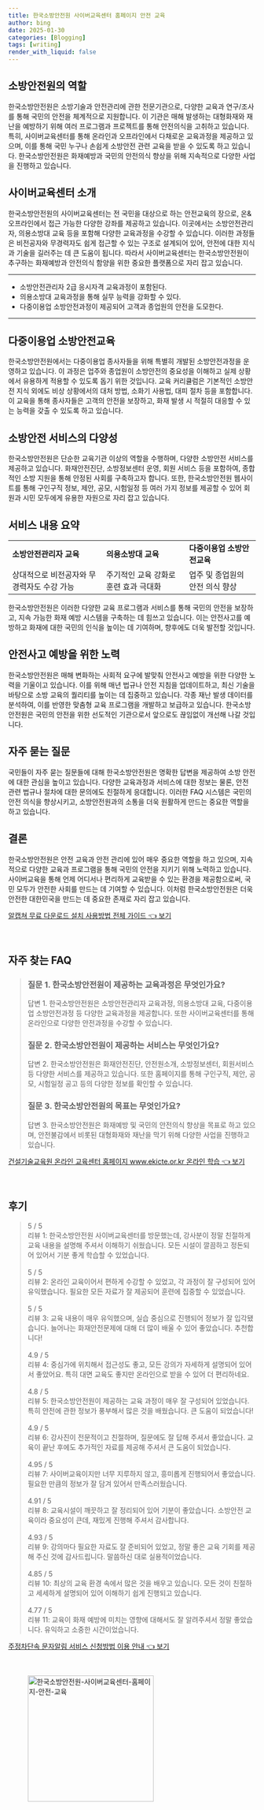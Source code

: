 ```yaml
---
title: 한국소방안전원 사이버교육센터 홈페이지 안전 교육
author: bing
date: 2025-01-30
categories: [Blogging]
tags: [writing]
render_with_liquid: false
---
```



<h2 id='소방안전원의 역할'>소방안전원의 역할</h2>

<p>한국소방안전원은 소방기술과 안전관리에 관한 전문기관으로, 다양한 교육과 연구/조사를 통해 국민의 안전을 체계적으로 지원합니다. 이 기관은 매해 발생하는 대형화재와 재난을 예방하기 위해 여러 프로그램과 프로젝트를 통해 안전의식을 고취하고 있습니다. 특히, 사이버교육센터를 통해 온라인과 오프라인에서 다채로운 교육과정을 제공하고 있으며, 이를 통해 국민 누구나 손쉽게 소방안전 관련 교육을 받을 수 있도록 하고 있습니다. 한국소방안전원은 화재예방과 국민의 안전의식 향상을 위해 지속적으로 다양한 사업을 진행하고 있습니다.</p>

<h2 id='사이버교육센터 소개'>사이버교육센터 소개</h2>

<p>한국소방안전원의 사이버교육센터는 전 국민을 대상으로 하는 안전교육의 장으로, 온&오프라인에서 접근 가능한 다양한 강좌를 제공하고 있습니다. 이곳에서는 소방안전관리자, 의용소방대 교육 등을 포함해 다양한 교육과정을 수강할 수 있습니다. 이러한 과정들은 비전공자와 무경력자도 쉽게 접근할 수 있는 구조로 설계되어 있어, 안전에 대한 지식과 기술을 길러주는 데 큰 도움이 됩니다. 따라서 사이버교육센터는 한국소방안전원이 추구하는 화재예방과 안전의식 함양을 위한 중요한 플랫폼으로 자리 잡고 있습니다.</p>

<hr />

<ul>
    <li>소방안전관리자 2급 응시자격 교육과정이 포함된다.</li>
    <li>의용소방대 교육과정을 통해 실무 능력을 강화할 수 있다.</li>
    <li>다중이용업 소방안전과정이 제공되어 고객과 종업원의 안전을 도모한다.</li>
</ul>

<hr />

<h2 id='다중이용업 소방안전교육'>다중이용업 소방안전교육</h2>

<p>한국소방안전원에서는 다중이용업 종사자들을 위해 특별히 개발된 소방안전과정을 운영하고 있습니다. 이 과정은 업주와 종업원이 소방안전의 중요성을 이해하고 실제 상황에서 유용하게 적용할 수 있도록 돕기 위한 것입니다. 교육 커리큘럼은 기본적인 소방안전 지식 외에도 비상 상황에서의 대처 방법, 소화기 사용법, 대피 절차 등을 포함합니다. 이 교육을 통해 종사자들은 고객의 안전을 보장하고, 화재 발생 시 적절히 대응할 수 있는 능력을 갖출 수 있도록 하고 있습니다.</p>

<h2 id='소방안전 서비스의 다양성'>소방안전 서비스의 다양성</h2>

<p>한국소방안전원은 단순한 교육기관 이상의 역할을 수행하며, 다양한 소방안전 서비스를 제공하고 있습니다. 화재안전진단, 소방정보센터 운영, 회원 서비스 등을 포함하여, 종합적인 소방 지원을 통해 안정된 사회를 구축하고자 합니다. 또한, 한국소방안전원 웹사이트를 통해 구인구직 정보, 제안, 공모, 시험일정 등 여러 가지 정보를 제공할 수 있어 회원과 시민 모두에게 유용한 자원으로 자리 잡고 있습니다.</p>

<h2 id='서비스 내용 요약'>서비스 내용 요약</h2>

<table>
    <tr>
        <td><b>소방안전관리자 교육</b></td>
        <td><b>의용소방대 교육</b></td>
        <td><b>다중이용업 소방안전교육</b></td>
    </tr>
    <tr>
        <td>상대적으로 비전공자와 무경력자도 수강 가능</td>
        <td>주기적인 교육 강화로 훈련 효과 극대화</td>
        <td>업주 및 종업원의 안전 의식 향상</td>
    </tr>
</table>

<p>한국소방안전원은 이러한 다양한 교육 프로그램과 서비스를 통해 국민의 안전을 보장하고, 지속 가능한 화재 예방 시스템을 구축하는 데 힘쓰고 있습니다. 이는 안전사고를 예방하고 화재에 대한 국민의 인식을 높이는 데 기여하며, 향후에도 더욱 발전할 것입니다.</p>

<h2 id='안전사고 예방을 위한 노력'>안전사고 예방을 위한 노력</h2>

<p>한국소방안전원은 매해 변화하는 사회적 요구에 발맞춰 안전사고 예방을 위한 다양한 노력을 기울이고 있습니다. 이를 위해 매년 법규나 안전 지침을 업데이트하고, 최신 기술을 바탕으로 소방 교육의 퀄리티를 높이는 데 집중하고 있습니다. 각종 재난 발생 데이터를 분석하여, 이를 반영한 맞춤형 교육 프로그램을 개발하고 보급하고 있습니다. 한국소방안전원은 국민의 안전을 위한 선도적인 기관으로서 앞으로도 끊임없이 개선해 나갈 것입니다.</p>

<h2 id='자주 묻는 질문'>자주 묻는 질문</h2>

<p>국민들이 자주 묻는 질문들에 대해 한국소방안전원은 명확한 답변을 제공하여 소방 안전에 대한 관심을 높이고 있습니다. 다양한 교육과정과 서비스에 대한 정보는 물론, 안전 관련 법규나 절차에 대한 문의에도 친절하게 응대합니다. 이러한 FAQ 시스템은 국민의 안전 의식을 향상시키고, 소방안전원과의 소통을 더욱 원활하게 만드는 중요한 역할을 하고 있습니다.</p>

<h2 id='결론'>결론</h2>

<p>한국소방안전원은 안전 교육과 안전 관리에 있어 매우 중요한 역할을 하고 있으며, 지속적으로 다양한 교육과 프로그램을 통해 국민의 안전을 지키기 위해 노력하고 있습니다. 사이버교육을 통해 언제 어디서나 편리하게 교육받을 수 있는 환경을 제공함으로써, 국민 모두가 안전한 사회를 만드는 데 기여할 수 있습니다. 이처럼 한국소방안전원은 더욱 안전한 대한민국을 만드는 데 중요한 존재로 자리 잡고 있습니다.</p>


<p><a class="click-button" title="알캡쳐 무료 다운로드 설치 사용방법 전체 가이드" href="https://afficreate.github.io/posts/%EC%95%8C%EC%BA%A1%EC%B3%90-%EB%AC%B4%EB%A3%8C-%EB%8B%A4%EC%9A%B4%EB%A1%9C%EB%93%9C-%EC%84%A4%EC%B9%98-%EC%82%AC%EC%9A%A9%EB%B0%A9%EB%B2%95-%EC%A0%84%EC%B2%B4-%EA%B0%80%EC%9D%B4%EB%93%9C/" rel="dofollow">알캡쳐 무료 다운로드 설치 사용방법 전체 가이드 👈 보기</a></p><br>
<h2 id='자주_찾는_FAQ'>자주 찾는 FAQ</h2>
<div itemscope="" itemtype="https://schema.org/FAQPage"> 
<blockquote> 
<div itemscope="" itemprop="mainEntity" itemtype="https://schema.org/Question"> 
<h3 itemprop="name">질문 1. 한국소방안전원이 제공하는 교육과정은 무엇인가요?</h3> 
<div itemscope="" itemprop="acceptedAnswer" itemtype="https://schema.org/Answer"> 
<span itemprop="text"> 
<p>답변 1. 한국소방안전원은 소방안전관리자 교육과정, 의용소방대 교육, 다중이용업 소방안전과정 등 다양한 교육과정을 제공합니다. 또한 사이버교육센터를 통해 온라인으로 다양한 안전과정을 수강할 수 있습니다.</p> 
</span> 
</div> 
</div> 
<div itemscope="" itemprop="mainEntity" itemtype="https://schema.org/Question"> 
<h3 itemprop="name">질문 2. 한국소방안전원이 제공하는 서비스는 무엇인가요?</h3> 
<div itemscope="" itemprop="acceptedAnswer" itemtype="https://schema.org/Answer"> 
<span itemprop="text"> 
<p>답변 2. 한국소방안전원은 화재안전진단, 안전원소개, 소방정보센터, 회원서비스 등 다양한 서비스를 제공하고 있습니다. 또한 홈페이지를 통해 구인구직, 제안, 공모, 시험일정 공고 등의 다양한 정보를 확인할 수 있습니다.</p> 
</span> 
</div> 
</div> 
<div itemscope="" itemprop="mainEntity" itemtype="https://schema.org/Question"> 
<h3 itemprop="name">질문 3. 한국소방안전원의 목표는 무엇인가요?</h3> 
<div itemscope="" itemprop="acceptedAnswer" itemtype="https://schema.org/Answer"> 
<span itemprop="text"> 
<p>답변 3. 한국소방안전원은 화재예방 및 국민의 안전의식 향상을 목표로 하고 있으며, 안전불감에서 비롯된 대형화재와 재난을 막기 위해 다양한 사업을 진행하고 있습니다.</p> 
</span> 
</div> 
</div> 
</blockquote> 
</div>
<p><a class="click-button" title="건설기술교육원 온라인 교육센터 홈페이지 www.ekicte.or.kr 온라인 학습" href="https://afficreate.github.io/posts/%EA%B1%B4%EC%84%A4%EA%B8%B0%EC%88%A0%EA%B5%90%EC%9C%A1%EC%9B%90-%EC%98%A8%EB%9D%BC%EC%9D%B8-%EA%B5%90%EC%9C%A1%EC%84%BC%ED%84%B0-%ED%99%88%ED%8E%98%EC%9D%B4%EC%A7%80-www.ekicte.or.kr-%EC%98%A8%EB%9D%BC%EC%9D%B8-%ED%95%99%EC%8A%B5/" rel="dofollow">건설기술교육원 온라인 교육센터 홈페이지 www.ekicte.or.kr 온라인 학습 👈 보기</a></p><br>
<h2 id='후기'>후기</h2>
<div itemscope itemtype="https://schema.org/Product">
  <blockquote>
  <div itemprop="review" itemscope itemtype="https://schema.org/Review">
      <div itemprop="reviewRating" itemscope itemtype="https://schema.org/Rating"> <span itemprop="ratingValue">5</span> / <span itemprop="bestRating">5</span> </div>
      <span itemprop="reviewBody">리뷰 1: 한국소방안전원 사이버교육센터를 방문했는데, 강사분이 정말 친절하게 교육 내용을 설명해 주셔서 이해하기 쉬웠습니다. 모든 시설이 깔끔하고 정돈되어 있어서 기분 좋게 학습할 수 있었습니다.</span>
  </div>
  <br>
  <div itemprop="review" itemscope itemtype="https://schema.org/Review">
      <div itemprop="reviewRating" itemscope itemtype="https://schema.org/Rating"> <span itemprop="ratingValue">5</span> / <span itemprop="bestRating">5</span> </div>
      <span itemprop="reviewBody">리뷰 2: 온라인 교육이어서 편하게 수강할 수 있었고, 각 과정이 잘 구성되어 있어 유익했습니다. 필요한 모든 자료가 잘 제공되어 훈련에 집중할 수 있었습니다.</span>
  </div>
  <br>
  <div itemprop="review" itemscope itemtype="https://schema.org/Review">
      <div itemprop="reviewRating" itemscope itemtype="https://schema.org/Rating"> <span itemprop="ratingValue">5</span> / <span itemprop="bestRating">5</span> </div>
      <span itemprop="reviewBody">리뷰 3: 교육 내용이 매우 유익했으며, 실습 중심으로 진행되어 정보가 잘 입각됐습니다. 늘어나는 화재안전문제에 대해 더 많이 배울 수 있어 좋았습니다. 추천합니다!</span>
  </div>
  <br>
  <div itemprop="review" itemscope itemtype="https://schema.org/Review">
      <div itemprop="reviewRating" itemscope itemtype="https://schema.org/Rating"> <span itemprop="ratingValue">4.9</span> / <span itemprop="bestRating">5</span> </div>
      <span itemprop="reviewBody">리뷰 4: 중심가에 위치해서 접근성도 좋고, 모든 강의가 자세하게 설명되어 있어서 좋았어요. 특히 대면 교육도 좋지만 온라인으로 받을 수 있어 더 편리하네요.</span>
  </div>
  <br>
  <div itemprop="review" itemscope itemtype="https://schema.org/Review">
      <div itemprop="reviewRating" itemscope itemtype="https://schema.org/Rating"> <span itemprop="ratingValue">4.8</span> / <span itemprop="bestRating">5</span> </div>
      <span itemprop="reviewBody">리뷰 5: 한국소방안전원이 제공하는 교육 과정이 매우 잘 구성되어 있었습니다. 특히 안전에 관한 정보가 풍부해서 많은 것을 배웠습니다. 큰 도움이 되었습니다!</span>
  </div>
  <br>
  <div itemprop="review" itemscope itemtype="https://schema.org/Review">
      <div itemprop="reviewRating" itemscope itemtype="https://schema.org/Rating"> <span itemprop="ratingValue">4.9</span> / <span itemprop="bestRating">5</span> </div>
      <span itemprop="reviewBody">리뷰 6: 강사진이 전문적이고 친절하며, 질문에도 잘 답해 주셔서 좋았습니다. 교육이 끝난 후에도 추가적인 자료를 제공해 주셔서 큰 도움이 되었습니다.</span>
  </div>
  <br>
  <div itemprop="review" itemscope itemtype="https://schema.org/Review">
      <div itemprop="reviewRating" itemscope itemtype="https://schema.org/Rating"> <span itemprop="ratingValue">4.95</span> / <span itemprop="bestRating">5</span> </div>
      <span itemprop="reviewBody">리뷰 7: 사이버교육이지만 너무 지루하지 않고, 흥미롭게 진행되어서 좋았습니다. 필요한 만큼의 정보가 잘 담겨 있어서 만족스러웠습니다.</span>
  </div>
  <br>
  <div itemprop="review" itemscope itemtype="https://schema.org/Review">
      <div itemprop="reviewRating" itemscope itemtype="https://schema.org/Rating"> <span itemprop="ratingValue">4.91</span> / <span itemprop="bestRating">5</span> </div>
      <span itemprop="reviewBody">리뷰 8: 교육시설이 깨끗하고 잘 정리되어 있어 기분이 좋았습니다. 소방안전 교육이라 중요성이 큰데, 재밌게 진행해 주셔서 감사합니다.</span>
  </div>
  <br>
  <div itemprop="review" itemscope itemtype="https://schema.org/Review">
      <div itemprop="reviewRating" itemscope itemtype="https://schema.org/Rating"> <span itemprop="ratingValue">4.93</span> / <span itemprop="bestRating">5</span> </div>
      <span itemprop="reviewBody">리뷰 9: 강의마다 필요한 자료도 잘 준비되어 있었고, 정말 좋은 교육 기회를 제공해 주신 것에 감사드립니다. 말씀하신 대로 실용적이었습니다.</span>
  </div>
  <br>
  <div itemprop="review" itemscope itemtype="https://schema.org/Review">
      <div itemprop="reviewRating" itemscope itemtype="https://schema.org/Rating"> <span itemprop="ratingValue">4.85</span> / <span itemprop="bestRating">5</span> </div>
      <span itemprop="reviewBody">리뷰 10: 최상의 교육 환경 속에서 많은 것을 배우고 있습니다. 모든 것이 친절하고 세세하게 설명되어 있어 이해하기 쉽게 진행되고 있습니다.</span>
  </div>
  <br>
  <div itemprop="review" itemscope itemtype="https://schema.org/Review">
      <div itemprop="reviewRating" itemscope itemtype="https://schema.org/Rating"> <span itemprop="ratingValue">4.77</span> / <span itemprop="bestRating">5</span> </div>
      <span itemprop="reviewBody">리뷰 11: 교육이 화재 예방에 미치는 영향에 대해서도 잘 알려주셔서 정말 좋았습니다. 유익하고 소중한 시간이었습니다.</span>
  </div>
  </blockquote>
</div>
<p><a class="click-button" title="주정차단속 문자알림 서비스 신청방법 이용 안내" href="https://afficreate.github.io/posts/%EC%A3%BC%EC%A0%95%EC%B0%A8%EB%8B%A8%EC%86%8D-%EB%AC%B8%EC%9E%90%EC%95%8C%EB%A6%BC-%EC%84%9C%EB%B9%84%EC%8A%A4-%EC%8B%A0%EC%B2%AD%EB%B0%A9%EB%B2%95-%EC%9D%B4%EC%9A%A9-%EC%95%88%EB%82%B4/" rel="dofollow">주정차단속 문자알림 서비스 신청방법 이용 안내 👈 보기</a></p><br>
<figure class="image"><img src="https://afficreate.github.io/assets/img/thumbnail/한국소방안전원-사이버교육센터-홈페이지-안전-교육.webp" alt="한국소방안전원-사이버교육센터-홈페이지-안전-교육" width="256" height="256"></figure>